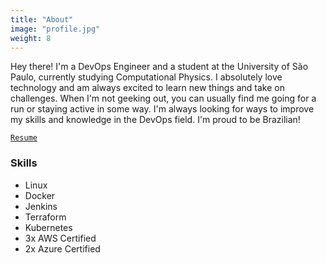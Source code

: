 ```yaml
---
title: "About"
image: "profile.jpg"
weight: 8
---
```


Hey there! I'm a DevOps Engineer and a student at the University of São Paulo, currently studying Computational Physics. I absolutely love technology and am always excited to learn new things and take on challenges. When I'm not geeking out, you can usually find me going for a run or staying active in some way. I'm always looking for ways to improve my skills and knowledge in the DevOps field. I'm proud to be Brazilian!

[`Resume`](https://drive.google.com/file/d/1CHuJe1l8HQwXC6Xt0Y7ZHcrXDl_LfxTa/view?usp=share_link)




### Skills

* Linux
* Docker
* Jenkins
* Terraform
* Kubernetes
* 3x AWS Certified
* 2x Azure Certified
